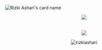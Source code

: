 ![Rizki Ashari's card name](https://cardivo.vercel.app/api?name=Rizki%20Ashari&description=Hi,%20i%27m%20a%20fullstack%20web%20developer.&image=https://avatars.githubusercontent.com/u/80566147?s=200&v=4&fontColor=%23ddd&backgroundColor=%232A272A&iconColor=%23fff&instagram=rizkiashari_&linkedin=Rizki%20Ashari%&github=rizkiashari&pattern=iLikeFood&colorPattern=%23000)

<p align=center>
  <div align=center>
    <img src="https://github-readme-stats.vercel.app/api?username=rizkiashari&show_icons=true&theme=radical"/>
    <br/>
  </div>
  <br/><br/>
  <div align=center>
    <img  src="https://github-readme-stats.vercel.app/api/top-langs/?username=rizkiashari&layout=compact"/>
    <p align=center><img align="center" src="https://github-readme-streak-stats.herokuapp.com/?user=rizkiashari&" alt="rizkiashari" /></p>
  </div>
</p>
